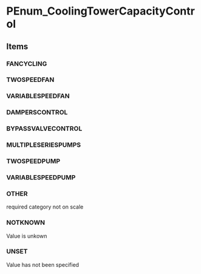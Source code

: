 # PEnum_CoolingTowerCapacityControl

## Items

### FANCYCLING


### TWOSPEEDFAN


### VARIABLESPEEDFAN


### DAMPERSCONTROL


### BYPASSVALVECONTROL


### MULTIPLESERIESPUMPS


### TWOSPEEDPUMP


### VARIABLESPEEDPUMP


### OTHER
required category not on scale

### NOTKNOWN
Value is unkown

### UNSET
Value has not been specified
